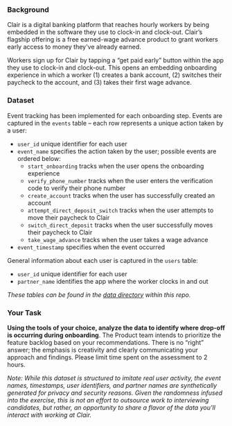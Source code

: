 ### Background

Clair is a digital banking platform that reaches hourly workers by being embedded in the software they use to clock-in and clock-out. Clair’s flagship offering is a free earned-wage advance product to grant workers early access to money they've already earned.

Workers sign up for Clair by tapping a “get paid early” button within the app they use to clock-in and clock-out. This opens an embedding onboarding experience in which a worker (1) creates a bank account, (2) switches their paycheck to the account, and (3) takes their first wage advance. 

### Dataset

Event tracking has been implemented for each onboarding step. Events are captured in the `events` table – each row represents a unique action taken by a user:
- `user_id` unique identifier for each user
- `event_name` specifies the action taken by the user; possible events are ordered below:
  - `start_onboarding` tracks when the user opens the onboarding experience
  - `verify_phone_number` tracks when the user enters the verification code to verify their phone number
  - `create_account` tracks when the user has successfully created an account
  - `attempt_direct_deposit_switch` tracks when the user attempts to move their paycheck to Clair
  - `switch_direct_deposit` tracks when the user successfully moves their paycheck to Clair
  - `take_wage_advance` tracks when the user takes a wage advance
- `event_timestamp` specifies when the event occurred

General information about each user is captured in the `users` table:
- `user_id` unique identifier for each user
- `partner_name` identifies the app where the worker clocks in and out 

*These tables can be found in the [data directory](https://github.com/erikgregorywebb/data-analyst-assessment/tree/main/data) within this repo.*

### Your Task

**Using the tools of your choice, analyze the data to identify where drop-off is occurring during onboarding**. The Product team intends to prioritize the feature backlog based on your recommendations. There is no “right” answer; the emphasis is creativity and clearly communicating your approach and findings. Please limit time spent on the assessment to 2 hours.

*Note: While this dataset is structured to imitate real user activity, the event names, timestamps, user identifiers, and partner names are synthetically generated for privacy and security reasons. Given the randomness infused into the exercise, this is not an effort to outsource work to interviewing candidates, but rather, an opportunity to share a flavor of the data you’ll interact with working at Clair.*

